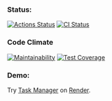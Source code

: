 ### Status:
[![Actions Status](https://github.com/vladsmelianets/java-project-73/workflows/hexlet-check/badge.svg)](https://github.com/vladsmelianets/java-project-73/actions)
[![CI Status](https://github.com/vladsmelianets/java-project-73/actions/workflows/ci.yml/badge.svg)](https://github.com/vladsmelianets/java-project-73/actions/workflows/ci.yml)

### Code Climate
[![Maintainability](https://api.codeclimate.com/v1/badges/372be614333bfe1bf918/maintainability)](https://codeclimate.com/github/vladsmelianets/java-project-73/maintainability)
[![Test Coverage](https://api.codeclimate.com/v1/badges/372be614333bfe1bf918/test_coverage)](https://codeclimate.com/github/vladsmelianets/java-project-73/test_coverage)

### Demo:
Try [Task Manager](https://task-mngrrr.onrender.com/welcome) on [Render](https://render.com/).